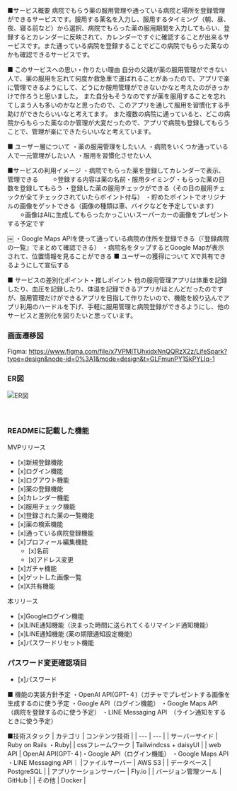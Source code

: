 ■サービス概要
病院でもらう薬の服用管理や通っている病院と場所を登録管理ができるサービスです。服用する薬名を入力し、服用するタイミング（朝、昼、夜、寝る前など）から選択、病院でもらった薬の服用期間を入力してもらい、登録するとカレンダーに反映されて、カレンダーですぐに確認することが出来るサービスです。また通っている病院を登録することでどこの病院でもらった薬なのかも確認できるサービスです。

■ このサービスへの思い・作りたい理由
自分の父親が薬の服用管理ができない人で、薬の服用を忘れて何度か救急車で運ばれることがあったので、アプリで楽に管理できるようにして、どうにか服用管理ができないかなと考えたのがきっかけで作ろうと思いました。
また自分もそうなのですが薬を服用することを忘れてしまう人も多いのかなと思ったので、このアプリを通して服用を習慣化する手助けができたらいいなと考えてます。
また複数の病院に通っていると、どこの病院からもらった薬なのか管理が大変だったので、アプリで病院も登録してもらうことで、管理が楽にできたらいいなと考えています。

■ ユーザー層について
・薬の服用管理をしたい人
・病院をいくつか通っている人で一元管理がしたい人
・服用を習慣化させたい人

■サービスの利用イメージ
・病院でもらった薬を登録してカレンダーで表示、管理できる
　　⚪︎登録する内容は薬の名前・服用タイミング・もらった薬の日数を登録してもらう
・登録した薬の服用チェックができる（その日の服用チェックが全てチェックされていたらポイント付与）
・貯めたポイントでオリジナルの画像をゲットできる（画像の種類は車、バイクなどを予定しています）
　　⚪︎画像はAIに生成してもらったかっこいいスーパーカーの画像をプレゼントする予定です

￼
・Google Maps APIを使って通っている病院の住所を登録できる（『登録病院の一覧』でまとめて確認できる）
・病院名をタップするとGoogle Mapが表示されて、位置情報を見ることができる
■ ユーザーの獲得について
Xで共有できるようにして宣伝する

■ サービスの差別化ポイント・推しポイント
他の服用管理アプリは体重を記録したり、血圧を記録したり、体温を記録できるアプリがほとんどだったのですが、服用管理だけができるアプリを目指して作りたいので、機能を絞り込んでアプリ利用のハードルを下げ、手軽に服用管理と病院登録ができるようにし、他のサービスと差別化を図りたいと思っています。

### 画面遷移図
Figma: https://www.figma.com/file/x7VPMITUhxidxNnQQRzX2z/LifeSpark?type=design&node-id=0%3A1&mode=design&t=GLFmunPY1SkPYLIq-1

### ER図
![ER図](https://github.com/ikedaatusi/Smile-Oasis/assets/146809265/c927e55c-d5d8-4f53-abb8-173d9b66f9a9)

　　
### READMEに記載した機能
MVPリリース
- [x]新規登録機能
- [x]ログイン機能
- [x]ログアウト機能
- [x]薬の登録機能
- [x]カレンダー機能
- [x]服用チェック機能
- [x]登録された薬の一覧機能
- [x]薬の検索機能
- [x]通っている病院登録機能
- [x]プロフィール編集機能
    - [x]名前
    - [x]アドレス変更
- [x]ガチャ機能
- [x]ゲットした画像一覧
- [x]X共有機能


本リリース
- [x]Googleログイン機能
- [x]LINE通知機能（決まった時間に送られてくるリマインド通知機能）
- [x]LINE通知機能 (薬の期限通知設定機能)
- [x]パスワードリセット機能

### パスワード変更確認項目
- [x]パスワード


■ 機能の実装方針予定
・OpenAI API(GPT-４)（ガチャでプレゼントする画像を生成するのに使う予定
・Google API（ログイン機能） 
・Google Maps API （病院を登録するのに使う予定）
・LINE Messaging API　（ライン通知をするときに使う予定）

■技術スタック
| カテゴリ | コンテンツ技術 |
| --- | --- |
| サーバーサイド | Ruby on Rails ・Ruby|
| cssフレームワーク | Tailwindcss + daisyUI |
| web API | OpenAI API(GPT-４)・Google API（ログイン機能） ・Google Maps API ・LINE Messaging API｜
|ファイルサーバー | AWS S3 |
| データベース | PostgreSQL |
| アプリケーションサーバー | Fly.io |
| バージョン管理ツール | GitHub |
| その他 | Docker |


